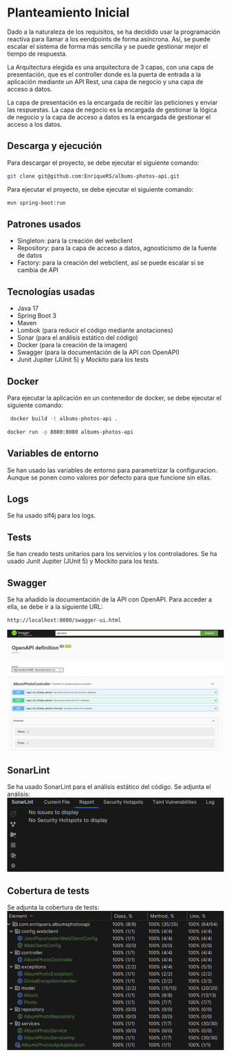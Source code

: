 # Planteamiento Inicial
Dado a la naturaleza de los requisitos, se ha decidido usar la programación reactiva para llamar a los eendpoints de forma asíncrona. Así, se puede escalar el sistema de forma más sencilla y se puede gestionar mejor el tiempo de respuesta.

La Arquitectura elegida es una arquitectura de 3 capas, con una capa de presentación, que es el controller donde es la puerta de entrada a la aplicación mediante un API Rest, una capa de negocio y una capa de acceso a datos. 

La capa de presentación es la encargada de recibir las peticiones y enviar las respuestas. La capa de negocio es la encargada de gestionar la lógica de negocio y la capa de acceso a datos es la encargada de gestionar el acceso a los datos.

## Descarga y ejecución
Para descargar el proyecto, se debe ejecutar el siguiente comando:
```bash
git clone git@github.com:EnriqueRS/albums-photos-api.git
```
Para ejecutar el proyecto, se debe ejecutar el siguiente comando:
```bash
mvn spring-boot:run
```


## Patrones usados
- Singleton: para la creación del webclient
- Repository: para la capa de acceso a datos, agnosticismo de la fuente de datos
- Factory: para la creación del webclient, así se puede escalar si se cambia de API

## Tecnologías usadas
- Java 17
- Spring Boot 3
- Maven
- Lombok (para reducir el código mediante anotaciones)
- Sonar (para el análisis estático del código)
- Docker (para la creación de la imagen)
- Swagger (para la documentación de la API con OpenAPI)
- Junit Jupiter (JUnit 5) y Mockito para los tests


## Docker
Para ejecutar la aplicación en un contenedor de docker, se debe ejecutar el siguiente comando:
```bash
 docker build -t albums-photos-api .
```
```bash
docker run -p 8080:8080 albums-photos-api
```

## Variables de entorno
Se han usado las variables de entorno para parametrizar la configuracion. Aunque se ponen como valores por defecto para que funcione sin ellas.

## Logs
Se ha usado slf4j para los logs.

## Tests
Se han creado tests unitarios para los servicios y los controladores. Se ha usado Junit Jupiter (JUnit 5) y Mockito para los tests.

## Swagger
Se ha añadido la documentación de la API con OpenAPI. Para acceder a ella, se debe ir a la siguiente URL:
```bash
http://localhost:8080/swagger-ui.html
```
![swagger.png](swagger.png)

## SonarLint
Se ha usado SonarLint para el análisis estático del código. Se adjunta el análisis:
![sonar_report.png](sonar_report.png)

## Cobertura de tests
Se adjunta la cobertura de tests:
![tests_coverage.png](tests_coverage.png)
